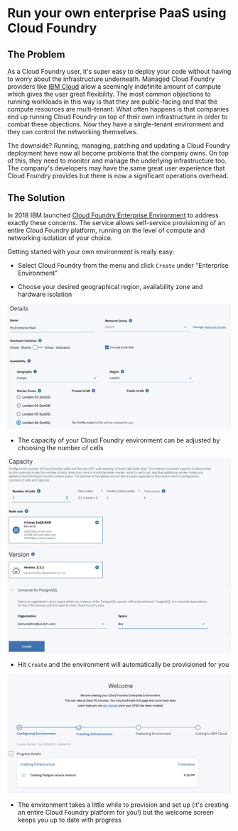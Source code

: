 # Run your own enterprise PaaS using Cloud Foundry

## The Problem

As a Cloud Foundry user, it's super easy to deploy your code without having to worry about the infrastructure underneath. Managed Cloud Foundry providers like [IBM Cloud](https://cloud.ibm.com) allow a seemingly indefinite amount of compute which gives the user great flexibility. The most common objections to running workloads in this way is that they are public-facing and that the compute resources are multi-tenant. What often happens is that companies end up running Cloud Foundry on top of their own infrastructure in order to combat these objections. Now they have a single-tenant environment and they can control the networking themselves.

The downside? Running, managing, patching and updating a Cloud Foundry deployment have now all become problems that the company owns. On top of this, they need to monitor and manage the underlying infrastructure too. The company's developers may have the same great user experience that Cloud Foundry provides but there is now a significant operations overhead.

## The Solution

In 2018 IBM launched [Cloud Foundry Enterprise Environment](https://cloud.ibm.com/docs/cloud-foundry?topic=cloud-foundry-about#about) to address exactly these concerns. The service allows self-service provisioning of an entire Cloud Foundry platform, running on the level of compute and networking isolation of your choice.

Getting started with your own environment is really easy:

- Select Cloud Foundry from the menu and click `Create` under "Enterprise Environment"

- Choose your desired geographical region, availability zone and hardware isolation

![provisioning details](images/provision-details.png)

- The capacity of your Cloud Foundry environment can be adjusted by choosing the number of cells

![capacity](images/capacity.png)

- Hit `Create` and the environment will automatically be provisioned for you

![welcome](images/welcome.png)

- The environment takes a little while to provision and set up (it's creating an entire Cloud Foundry platform for you!) but the welcome screen keeps you up to date with progress
